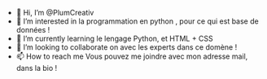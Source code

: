 - 👋 Hi, I’m @PlumCreativ
- 👀 I’m interested in     la programmation en python , pour ce qui est base de données !
- 🌱 I’m currently learning  le lengage Python, et HTML + CSS
- 💞️ I’m looking to collaborate on  avec les experts dans ce domène !
- 📫 How to reach me  Vous pouvez me joindre avec mon adresse mail, dans la bio !

<!---
PlumCreativ/PlumCreativ is a ✨ special ✨ repository because its `README.md` (this file) appears on your GitHub profile.
You can click the Preview link to take a look at your changes.
--->
